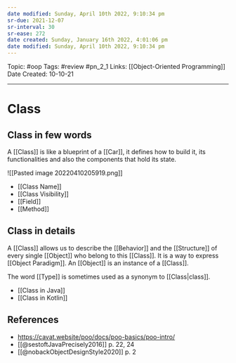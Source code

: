 ```yaml
---
date modified: Sunday, April 10th 2022, 9:10:34 pm
sr-due: 2021-12-07
sr-interval: 30
sr-ease: 272
date created: Sunday, January 16th 2022, 4:01:06 pm
date modified: Sunday, April 10th 2022, 9:10:34 pm
---
```


Topic: #oop
Tags: #review #pn_2_1
Links: [[Object-Oriented Programming]]
Date Created: 10-10-21

---

# Class

## Class in few words

A [[Class]] is like a blueprint of a [[Car]], it defines how to build it, its functionalities and also the components that hold its state.

![[Pasted image 20220410205919.png]]

- [[Class Name]]
- [[Class  Visibility]]
- [[Field]]
- [[Method]]

## Class in details

A [[Class]] allows us to describe the [[Behavior]] and the [[Structure]] of every single [[Object]] who belong to this [[Class]]. It is a way to express [[Object Paradigm]].
An [[Object]] is an instance of a [[Class]].

The word [[Type]] is sometimes used as a synonym to [[Class|class]].

- [[Class in Java]]
- [[Class in Kotlin]]

## References

- <https://cavat.website/poo/docs/poo-basics/poo-intro/>
- [[@sestoftJavaPrecisely2016]] p. 22, 24
- [[@nobackObjectDesignStyle2020]] p. 2
